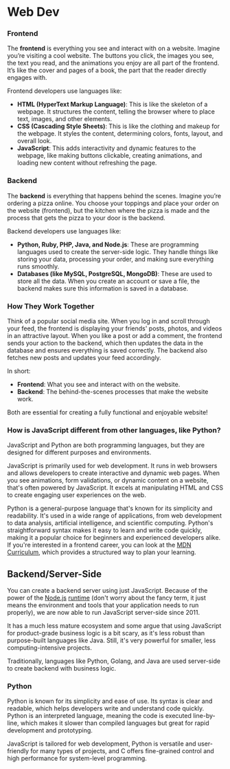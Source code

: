 # Web Dev



### Frontend
The **frontend** is everything you see and interact with on a website. Imagine you’re visiting a cool website. The buttons you click, the images you see, the text you read, and the animations you enjoy are all part of the frontend. It’s like the cover and pages of a book, the part that the reader directly engages with. 

Frontend developers use languages like:

- **HTML (HyperText Markup Language)**: This is like the skeleton of a webpage. It structures the content, telling the browser where to place text, images, and other elements.
- **CSS (Cascading Style Sheets)**: This is like the clothing and makeup for the webpage. It styles the content, determining colors, fonts, layout, and overall look.
- **JavaScript**: This adds interactivity and dynamic features to the webpage, like making buttons clickable, creating animations, and loading new content without refreshing the page.

### Backend
The **backend** is everything that happens behind the scenes. Imagine you’re ordering a pizza online. You choose your toppings and place your order on the website (frontend), but the kitchen where the pizza is made and the process that gets the pizza to your door is the backend.

Backend developers use languages like:

- **Python, Ruby, PHP, Java, and Node.js**: These are programming languages used to create the server-side logic. They handle things like storing your data, processing your order, and making sure everything runs smoothly.
- **Databases (like MySQL, PostgreSQL, MongoDB)**: These are used to store all the data. When you create an account or save a file, the backend makes sure this information is saved in a database.

### How They Work Together
Think of a popular social media site. When you log in and scroll through your feed, the frontend is displaying your friends' posts, photos, and videos in an attractive layout. When you like a post or add a comment, the frontend sends your action to the backend, which then updates the data in the database and ensures everything is saved correctly. The backend also fetches new posts and updates your feed accordingly.

In short:

- **Frontend**: What you see and interact with on the website.
- **Backend**: The behind-the-scenes processes that make the website work.

Both are essential for creating a fully functional and enjoyable website!

### How is JavaScript different from other languages, like Python?

JavaScript and Python are both programming languages, but they are designed for different purposes and environments.

JavaScript is primarily used for web development. It runs in web browsers and allows developers to create interactive and dynamic web pages. When you see animations, form validations, or dynamic content on a website, that's often powered by JavaScript. It excels at manipulating HTML and CSS to create engaging user experiences on the web.

Python is a general-purpose language that's known for its simplicity and readability. It's used in a wide range of applications, from web development to data analysis, artificial intelligence, and scientific computing. Python's straightforward syntax makes it easy to learn and write code quickly, making it a popular choice for beginners and experienced developers alike.
If you're interested in a frontend career, you can look at the [MDN Curriculum](https://developer.mozilla.org/en-US/curriculum/), which provides a structured way to plan your learning.


## Backend/Server-Side

You can create a backend server using just JavaScript. Because of the power of the [Node.js](https://www.youtube.com/watch?v=pU9Q6oiQNd0) [runtime](../../resources/glossary.md#r) (don't worry about the fancy term, it just means the environment and tools that your application needs to run properly), we are now able to run JavaScript server-side since 2011.

It has a much less mature ecosystem and some argue that using JavaScript for product-grade business logic is a bit scary, as it's less robust than purpose-built languages like Java. Still, it's very powerful for smaller, less computing-intensive projects.

Traditionally, languages like Python, Golang, and Java are used server-side to create backend with business logic.

### Python

Python is known for its simplicity and ease of use. Its syntax is clear and readable, which helps developers write and understand code quickly. Python is an interpreted language, meaning the code is executed line-by-line, which makes it slower than compiled languages but great for rapid development and prototyping.

JavaScript is tailored for web development, Python is versatile and user-friendly for many types of projects, and C offers fine-grained control and high performance for system-level programming.


